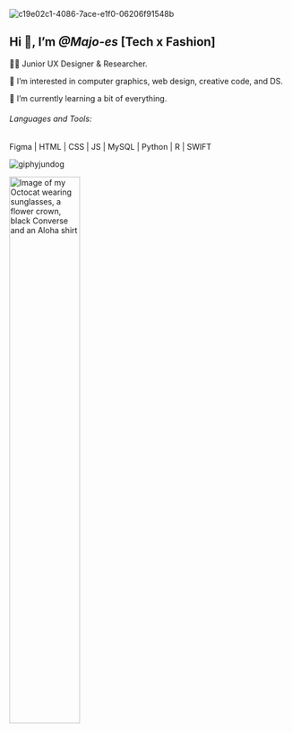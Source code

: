 ![c19e02c1-4086-7ace-e1f0-06206f91548b](https://github.com/Majo-es/Majo-es/assets/43044338/04a13209-35f6-4d6f-a675-33f0d1950ffe)

<h2> Hi 👋,  I’m <em> @Majo-es </em> [Tech x Fashion]</h2>

 👩‍💻 Junior UX Designer & Researcher. 
  
 👀 I’m interested in computer graphics, web design, creative code, and DS. 

 🌱 I’m currently learning a bit of everything. 


<h6 align="left">Languages and Tools:</h6>

Figma | HTML | CSS | JS | MySQL | Python | R | SWIFT 



![giphyjundog](https://user-images.githubusercontent.com/43044338/227368857-52958296-7b7b-4c2e-a591-c3a4899cf493.gif) 


<!-- ![octocat](https://github.com/Majo-es/Majo-es/assets/43044338/47a69978-5535-429e-af20-710ef7b84486)--> 

<img alt="Image of my Octocat wearing sunglasses, a flower crown, black Converse and an Aloha shirt" src= "https://github.com/Majo-es/Majo-es/assets/43044338/47a69978-5535-429e-af20-710ef7b84486.png" width=50% height=50%>
